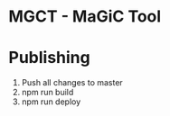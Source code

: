 # MGCT - MaGiC Tool

# Publishing

1. Push all changes to master
2. npm run build
3. npm run deploy
